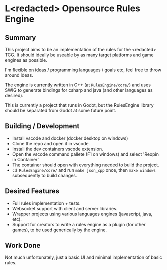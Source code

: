 
# **L**\<redacted\> **O**pensource **R**ules **E**ngine

## Summary

This project aims to be an implementation of the rules for the \<redacted\> TCG. It should ideally be useable by as many target platforms and game engines as possible.

I'm flexible on ideas / programming languages / goals etc, feel free to throw around ideas.

The engine is currently written in C++ (at `RulesEngine/core/`) and uses SWIG to generate bindings for csharp and java (and other languages as desired).

This is currently a project that runs in Godot, but the RulesEngine library should be separated from Godot at some future point.

## Building / Development

 - Install vscode and docker (docker desktop on windows)
 - Clone the repo and open it in vscode.
 - Install the dev containers vscode extension.
 - Open the vscode command pallete (F1 on windows) and select 'Reopin in Container'
 - The container should open with everything needed to build the project.
 - `cd RulesEngine/core/` and run `make json_cpp` once, then `make windows` subsequently to build changes.

## Desired Features

 - Full rules implementation + tests.
 - Websocket support with client and server libraries.
 - Wrapper projects using various languages engines (javascript, java, etc).
 - Support for creators to write a rules engine as a plugin (for other games), to be used generically by the engine.


## Work Done

Not much unfortunately, just a basic UI and minimal implementation of basic rules.
